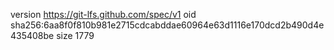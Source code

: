 version https://git-lfs.github.com/spec/v1
oid sha256:6aa8f0f810b981e2715cdcabddae60964e63d1116e170dcd2b490d4e435408be
size 1779
